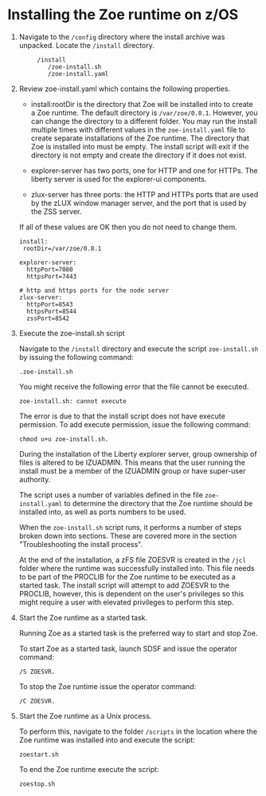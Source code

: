 # Installing the Zoe runtime on z/OS

1. Navigate to the `/config` directory where the install archive was unpacked.  Locate the `/install` directory.

    ```
         /install
            /zoe-install.sh
            /zoe-install.yaml

    ```

2. Review zoe-install.yaml which contains the following properties.

    - install:rootDir is the directory that Zoe will be installed into to create a Zoe runtime.  The default directory is `/var/zoe/0.8.1`. However, you can change the directory to a different folder.  You may run the install multiple times with different values in the `zoe-install.yaml` file to create separate installations of the Zoe runtime.  The directory that Zoe is installed into must be empty. The install script will exit if the directory is not empty and create the directory if it does not exist.

    - explorer-server has two ports, one for HTTP and one for HTTPs.  The liberty server is used for the explorer-ui components.

    - zlux-server has three ports: the HTTP and HTTPs ports that are used by the zLUX window manager server, and the port that is used by the ZSS server.

    If all of these values are OK then you do not need to change them.  

    ```
    install:
     rootDir=/var/zoe/0.8.1

    explorer-server:
      httpPort=7080
      httpsPort=7443

    # http and https ports for the node server
    zlux-server:
      httpPort=8543
      httpsPort=8544
      zssPort=8542
    ```

2. Execute the zoe-install.sh script

    Navigate to the `/install` directory and execute the script `zoe-install.sh` by issuing the following command:

    ```
    .zoe-install.sh
    ```
    You might receive the following error that the file cannot be executed.

    ```
    zoe-install.sh: cannot execute
    ```
    The error is due to that the install script does not have execute permission. To add execute permission, issue the following command:

    ```
    chmod u+u zoe-install.sh.
    ```

    During the installation of the Liberty explorer server, group ownership of files is altered to be IZUADMIN.  This means that the user running the install must be a member of the IZUADMIN group or have super-user authority.  

    The script uses a number of variables defined in the file `zoe-install.yaml` to determine the directory that the Zoe runtime should be installed into, as well as ports numbers to be used.

    When the `zoe-install.sh` script runs, it performs a number of steps broken down into sections. These are covered more in the section "Troubleshooting the install process".  

    At the end of the installation, a zFS file ZOESVR is created in the `/jcl` folder where the runtime was successfully installed into. This file needs to be part of the PROCLIB for the Zoe runtime to be executed as a started task. The install script will attempt to add ZOESVR to the PROCLIB, however, this is dependent on the user's privileges so this might require a user with elevated privileges to perform this step.

3. Start the Zoe runtime as a started task.

    Running Zoe as a started task is the preferred way to start and stop Zoe.  

    To start Zoe as a started task, launch SDSF and issue the operator command:

    ```
    /S ZOESVR.
    ```

    To stop the Zoe runtime issue the operator command:

    ```
    /C ZOESVR.  
    ```

4. Start the Zoe runtime as a Unix process.

    To perform this, navigate to the folder `/scripts` in the location where the Zoe runtime was installed into and execute the script:

    ```
    zoestart.sh
    ```

    To end the Zoe runtime execute the script:

    ```
    zoestop.sh
    ```
